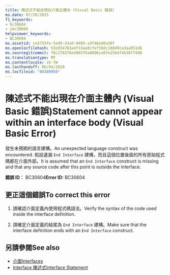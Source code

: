 ```yaml
---
title: 陳述式不能出現在介面主體內 (Visual Basic 錯誤)
ms.date: 07/20/2015
f1_keywords:
- bc30604
- vbc30604
helpviewer_keywords:
- BC30604
ms.assetid: ce4759fe-5e49-43ad-8405-a3f46ed0a36f
ms.openlocfilehash: 53e934703a4f33ae8cfef58dc18849cadaa051d6
ms.sourcegitcommit: f8c270376ed905f6a8896ce0fe25b4f4b38ff498
ms.translationtype: MT
ms.contentlocale: zh-TW
ms.lasthandoff: 06/04/2020
ms.locfileid: "84389950"
---
```

# <a name="statement-cannot-appear-within-an-interface-body-visual-basic-error"></a><span data-ttu-id="69f10-102">陳述式不能出現在介面主體內 (Visual Basic 錯誤)</span><span class="sxs-lookup"><span data-stu-id="69f10-102">Statement cannot appear within an interface body (Visual Basic Error)</span></span>
<span data-ttu-id="69f10-103">發生未預期的語言建構。</span><span class="sxs-lookup"><span data-stu-id="69f10-103">An unexpected language construct was encountered.</span></span> <span data-ttu-id="69f10-104">假設遺漏 `End Interface` 建構，而且這個位置後面的所有原始程式碼都在介面外部。</span><span class="sxs-lookup"><span data-stu-id="69f10-104">It is assumed that an `End Interface` construct is missing and that any source code after this point is outside the interface.</span></span>  
  
 <span data-ttu-id="69f10-105">**錯誤 ID︰** BC30604</span><span class="sxs-lookup"><span data-stu-id="69f10-105">**Error ID:** BC30604</span></span>  
  
## <a name="to-correct-this-error"></a><span data-ttu-id="69f10-106">更正這個錯誤</span><span class="sxs-lookup"><span data-stu-id="69f10-106">To correct this error</span></span>  
  
1. <span data-ttu-id="69f10-107">請確認介面定義內使用程式碼語法。</span><span class="sxs-lookup"><span data-stu-id="69f10-107">Verify the syntax of the code used inside the interface definition.</span></span>  
  
2. <span data-ttu-id="69f10-108">請確定介面定義的結尾為 `End Interface` 建構。</span><span class="sxs-lookup"><span data-stu-id="69f10-108">Make sure that the interface definition ends with an `End Interface` construct.</span></span>  
  
## <a name="see-also"></a><span data-ttu-id="69f10-109">另請參閱</span><span class="sxs-lookup"><span data-stu-id="69f10-109">See also</span></span>

- [<span data-ttu-id="69f10-110">介面</span><span class="sxs-lookup"><span data-stu-id="69f10-110">Interfaces</span></span>](../programming-guide/language-features/interfaces/index.md)
- [<span data-ttu-id="69f10-111">Interface 陳述式</span><span class="sxs-lookup"><span data-stu-id="69f10-111">Interface Statement</span></span>](../language-reference/statements/interface-statement.md)
